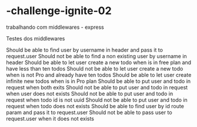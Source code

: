 # -challenge-ignite-02
trabalhando com middlewares - express

Testes dos middlewares

Should be able to find user by username in header and pass it to request.user
Should not be able to find a non existing user by username in header
Should be able to let user create a new todo when is in free plan and have less than ten todos
Should not be able to let user create a new todo when is not Pro and already have ten todos
Should be able to let user create infinite new todos when is in Pro plan
Should be able to put user and todo in request when both exits
Should not be able to put user and todo in request when user does not exists
Should not be able to put user and todo in request when todo id is not uuid
Should not be able to put user and todo in request when todo does not exists
Should be able to find user by id route param and pass it to request.user
Should not be able to pass user to request.user when it does not exists
